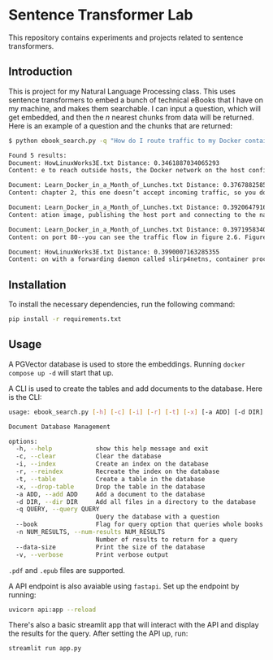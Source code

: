 # Sentence Transformer Lab

This repository contains experiments and projects related to sentence transformers.

## Introduction

This is project for my Natural Language Processing class. This uses sentence transformers to embed a bunch of technical eBooks that I have on my machine, and makes them searchable. I can input a question, which will get embedded, and then the _n_ nearest chunks from data will be returned. Here is an example of a question and the chunks that are returned:

```bash
$ python ebook_search.py -q "How do I route traffic to my Docker container?"

Found 5 results:
Document: HowLinuxWorks3E.txt Distance: 0.3461887034065293
Content: e to reach outside hosts, the Docker network on the host configures NAT. Figure 17-1 shows a typical setup. It includes the physical layer with the interfaces, as well as the internet layer of the Docker subnet and the NAT linking this subnet to the rest of the host machine and its outside connections. Figure 17-1: Bridge network in Docker. The thick link represents the virtual interface pair bond. NOTE You might need to examine the subnet of your Docker interface network. There can sometimes be

Document: Learn_Docker_in_a_Month_of_Lunches.txt Distance: 0.37678825855254683
Content: chapter 2, this one doesn’t accept incoming traffic, so you don’t need to publish any ports. There’s one new flag in this command, which is --name. You know that you can work with containers using the ID that Docker generates, but you can also give them a friendly name. This container is called web-ping, and you can use that name to refer to the container instead of using the random ID. My blog is getting pinged by the app running in your container now. The app runs in an endless loop, and you c

Document: Learn_Docker_in_a_Month_of_Lunches.txt Distance: 0.3920647916813065
Content: ation image, publishing the host port and connecting to the nat network: docker container run -d -p 802:80 --network nat image-gallery You can browse to http: / / localhost:802 and you’ll see NASA’s Astronomy Picture of the Day. Figure 4.10 shows the image when I ran my containers. Figure 4.10 The Go web application, showing data fetched from the Java API Right now you’re running a distributed application across three containers. The Go web application calls the Java API to get details of the im

Document: Learn_Docker_in_a_Month_of_Lunches.txt Distance: 0.3971958340050007
Content: on port 80--you can see the traffic flow in figure 2.6. Figure 2.6 The physical and virtual networks for computers and containers In this example my computer is the machine running Docker, and it has the IP address 192.168.2.150 . That’s the IP address for my physical network, and it was assigned by the router when my computer connected. Docker is running a single container on that computer, and the container has the IP address 172.0.5.1 . That address is assigned by Docker for a virtual networ

Document: HowLinuxWorks3E.txt Distance: 0.3990007163285355
Content: on with a forwarding daemon called slirp4netns, container processes can reach the outside world. This is less capable; for example, containers cannot connect to one another. There’s a lot more to networking, including how to expose ports in the container’s network stack for external services to use, but the network topology is the most important thing to understand. Docker Operation At this point, we could continue with a discussion of the various other kinds of isolation and restrictions that D
```

## Installation

To install the necessary dependencies, run the following command:

```bash
pip install -r requirements.txt
```

## Usage

A PGVector database is used to store the embeddings. Running `docker compose up -d` will start that up.

A CLI is used to create the tables and add documents to the database. Here is the CLI:

```bash
usage: ebook_search.py [-h] [-c] [-i] [-r] [-t] [-x] [-a ADD] [-d DIR] [-q QUERY] [--book] [-n NUM_RESULTS] [--data-size] [-v]

Document Database Management

options:
  -h, --help            show this help message and exit
  -c, --clear           Clear the database
  -i, --index           Create an index on the database
  -r, --reindex         Recreate the index on the database
  -t, --table           Create a table in the database
  -x, --drop-table      Drop the table in the database
  -a ADD, --add ADD     Add a document to the database
  -d DIR, --dir DIR     Add all files in a directory to the database
  -q QUERY, --query QUERY
                        Query the database with a question
  --book                Flag for query option that queries whole books instead of text chunks
  -n NUM_RESULTS, --num-results NUM_RESULTS
                        Number of results to return for a query
  --data-size           Print the size of the database
  -v, --verbose         Print verbose output
```

`.pdf` and `.epub` files are supported.

A API endpoint is also avaiable using `fastapi`. Set up the endpoint by running:

```bash
uvicorn api:app --reload
```

There's also a basic streamlit app that will interact with the API and display the results for the query. After setting the API up, run:

```bash
streamlit run app.py
```
